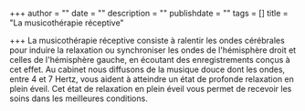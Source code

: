 +++
author = ""
date = ""
description = ""
publishdate = ""
tags = []
title = "La musicothérapie réceptive"

+++
La musicothérapie réceptive consiste à ralentir les ondes cérébrales pour induire la relaxation ou synchroniser les ondes de l'hémisphère droit et celles de l'hémisphère gauche, en écoutant des enregistrements conçus à cet effet. Au cabinet nous diffusons de la musique douce dont les ondes, entre 4 et 7 Hertz, vous aident à atteindre un état de profonde relaxation en plein éveil. Cet état de relaxation en plein éveil vous permet de recevoir les soins dans les meilleures conditions.